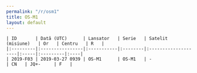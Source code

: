 ```yaml
---
permalink: "/r/osm1"
title: OS-M1
layout: default
---
```


    | ID       | Dată (UTC)      | Lansator   | Serie   | Satelit (misiune)   | Or   | Centru   | R   |
    |:---------|:----------------|:-----------|:--------|:--------------------|:-----|:---------|:----|
    | 2019-F03 | 2019-03-27 0939 | OS-M1      | OS-M1   | -                   | CN   | JQ+-     | F   |

